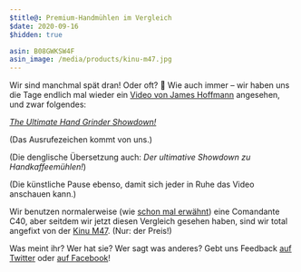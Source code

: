 ```yaml
---
$title@: Premium-Handmühlen im Vergleich
$date: 2020-09-16
$hidden: true

asin: B08GWKSW4F
asin_image: /media/products/kinu-m47.jpg
---
```


Wir sind manchmal spät dran! Oder oft? 🤔 Wie auch immer – wir haben uns die Tage endlich mal wieder ein [Video von James Hoffmann](https://www.youtube.com/channel/UCMb0O2CdPBNi-QqPk5T3gsQ) angesehen, und zwar folgendes:

[_The Ultimate Hand Grinder Showdown!_](https://www.youtube.com/watch?v=dn9OuRl1F3k)

(Das Ausrufezeichen kommt von uns.)

(Die denglische Übersetzung auch: _Der ultimative Showdown zu Handkaffeemühlen!_)

(Die künstliche Pause ebenso, damit sich jeder in Ruhe das Video anschauen kann.)

Wir benutzen normalerweise (wie [schon mal erwähnt]([url('/content/posts/20190618.md')])) eine Comandante C40, aber seitdem wir jetzt diesen Vergleich gesehen haben, sind wir total angefixt von der [Kinu M47](https://www.amazon.de/dp/B08GWKSW4F/?tag=hhk-21). (Nur: der Preis!)

Was meint ihr? Wer hat sie? Wer sagt was anderes? Gebt uns Feedback [auf Twitter](@@) oder [auf Facebook](@@)!